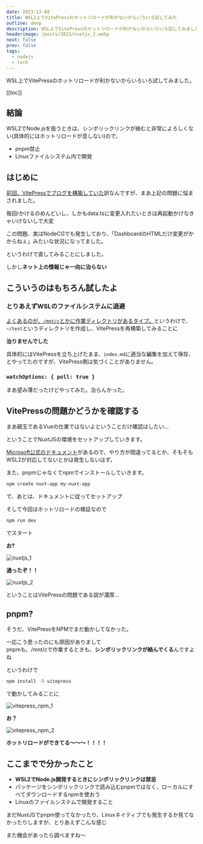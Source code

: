 ```yaml
---
date: 2023-12-08
title: WSL2上でVitePressのホットリロードが利かないからいろいろ試してみた
outline: deep
description: WSL上でVitePressのホットリロードが利かないからいろいろ試してみました。
headerimage: /posts/2023/nuxtjs_2.webp
next: false
prev: false
tags:
  - nodejs
  - tech
---
```


WSL上でVitePressのホットリロードが利かないからいろいろ試してみました。

[[toc]]


## 結論

<div class="font-bold">

WSL2でNode.jsを扱うときは、シンボリックリンクが絡むと非常によろしくない(具体的にはホットリロードが息しない)ので、

- pnpm禁止
- Linuxファイルシステム内で開発

</div>

## はじめに

[前回、VitePressでブログを構築していた](/posts/vitepress-blog/)訳なんですが、まあ上記の問題に悩まされました。

毎回rかけるのめんどいし、しかもdata.tsに変更入れたいときは再起動かけなきゃいけないしで大変

この問題、実はNodeCGでも発生しており、「DashboardのHTMLだけ変更がかからねぇ」みたいな状況になってました。

というわけで直してみることにしました。

しかし**ネット上の情報じゃ一向に治らない**

## こういうのはもちろん試したよ

### とりあえずWSLのファイルシステムに退避

[よくあるのが、`/mnt/c`とかに作業ディレクトリがあるタイプ。](https://dev.classmethod.jp/articles/wsl2-vue-js-hot-reload/)というわけで、`~/test`というディレクトリを作成し、VitePressを再構築してみることに

**治りませんでした**

具体的にはVitePressを立ち上げたまま、`index.md`に適当な編集を加えて保存、とやってたのですが、VitePress側は気づくことがありません。

### `watchOptions: { poll: true }`

まあ望み薄だったけどやってみた。治らんかった。

## VitePressの問題かどうかを確認する

まあ親玉であるVueの仕業ではないよということだけ確認はしたい…

ということでNuxtJSの環境をセットアップしていきます。

[Microsoft公式のドキュメント](https://learn.microsoft.com/ja-jp/windows/dev-environment/javascript/nuxtjs-on-wsl)があるので、やり方が間違ってるとか、そもそもWSL2が対応してないとかは発生しないはず。

また、pnpmじゃなくてnpmでインストールしていきます。

```sh
npm create nuxt-app my-nuxt-app
```

で、あとは、ドキュメントに従ってセットアップ

そして今回はホットリロードの検証なので

```sh
npm run dev
```

でスタート

**お?**

![nuxtjs_1](/posts/2023/nuxtjs_1.webp)

**通ったぞ！！**

![nuxtjs_2](/posts/2023/nuxtjs_2.webp)


ということはVitePressの問題である説が濃厚…

## pnpm?

そうだ、VitePressをNPMでまだ動かしてなかった。

一応こう思ったのにも原因がありまして  
pnpmも、/mnt/cで作業するときも、**シンボリックリンクが絡んでくる**んですよね

というわけで

```sh
npm install -D vitepress
```

で動かしてみることに

![vitepress_npm_1](/posts/2023/vitepress_npm_1.webp)

**お？**

![vitepress_npm_2](/posts/2023/vitepress_npm_2.webp)

**ホットリロードができてる～～～！！！！**

## ここまでで分かったこと

- **WSL2でNode.js開発するときにシンボリックリンクは禁忌**
- パッケージをシンボリックリンクで読み込むpnpmではなく、ローカルにすべてダウンロードするnpmを使おう
- Linuxのファイルシステムで開発すること

まだNuxtJSでpnpm使ってなかったり、Linuxネイティブでも発生するか見てなかったりしますが、とりあえずこんな感じ

また機会があったら調べますね～
